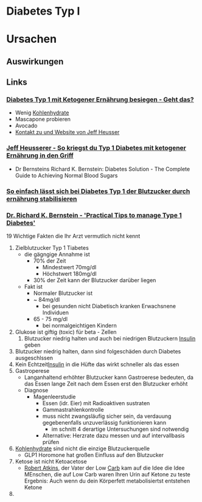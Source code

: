 # Diabetes Typ I

# Ursachen

## Auswirkungen

## Links
### [Diabetes Typ 1 mit Ketogener Ernährung besiegen - Geht das?](https://www.youtube.com/watch?v=-vrfcTzKjw4)   
-   Wenig [Kohlenhydrate](../../../../../Rohstoffe/Nahrungs_Inhaltsstoffe/Kohlenhydrate.md)
- Mascapone probieren
- Avocado
- [Kontakt zu und Website von Jeff Heusser](https://living-keto.at/)

### [Jeff Heusserer - So kriegst du Typ 1 Diabetes mit ketogener Ernährung in den Griff](https://www.youtube.com/watch?v=-ZJylbb_l08) 
- Dr Bernsteins Richard K. Bernstein: Diabetes Solution - The Complete Guide to Achieving Normal Blood Sugars

### [So einfach lässt sich bei Diabetes Typ 1 der Blutzucker durch ernährung stabilisieren](https://www.youtube.com/watch?v=7uPryAnbUQI)

### [Dr. Richard K. Bernstein - 'Practical Tips to manage Type 1 Diabetes'](https://www.youtube.com/watch?v=mkj4UQZGC3I)
19 Wichtige Fakten die Ihr Arzt vermutlich nicht kennt
1. Zielblutzucker Typ 1 Tiabetes
	- die gägngige Annahme ist 
		- 70% der Zeit
			- Mindestwert 70mg/dl
			- Höchstwert 180mg/dl 
		- 30% der Zeit kann der Blutzucker darüber liegen
	- Fakt ist
		- Normaler Blutzucker ist 
		- ~ 84mg/dl
			- bei gesunden nicht Diabetisch kranken Erwachsnene Individuen
		- 65 - 75 mg/dl
			- bei normalgeichtigen Kindern
2. Glukose ist giftig (toxic) für beta - Zellen
	1. Blutzucker niedrig halten und auch bei niedrigen Blutzuckern [Insulin](../../../../../Glossar/Insulin.md) geben
3. Blutzucker niedrig halten, dann sind folgeschäden durch Diabetes ausgeschlssen
4. Kein Echtzeit[Insulin](../../../../../Glossar/Insulin.md) in die Hüfte das wirkt schneller als das essen
5.  Gastroperese
	- Langanhaltend erhöhter Blutzucker kann Gastroerese bedeuten, da das Essen lange Zeit nach dem Essen erst den Blutzucker erhöht
	- Diagnose
		- Magenleerstudie
			- Essen (idr. Eier) mit Radioaktiven sustraten
			-  Gammastrahlenkontrolle
			- muss nicht zwangsläufig sicher sein, da verdauung gegebenenfalls unzuverlässig funktionieren kann
				- im schnitt 4 derartige Untersuchungen sind notwendig
			- Alternative: Herzrate dazu messen und auf intervallbasis prüfen
6. [Kohlenhydrate](../../../../../Rohstoffe/Nahrungs_Inhaltsstoffe/Kohlenhydrate.md) sind nicht die einzige Blutzuckerquelle
	- GLP1 Horomone hat großen Einfluss auf den Blutzucker
7. Ketose ist nicht Ketoacetose
	- [Robert Atkins](../../../../../Wichtige_Persönlichkeiten/Robert%20Atkins.md), der Vater der Low [Carb](../../../../../Rohstoffe/Nahrungs_Inhaltsstoffe/Kohlenhydrate.md) kam auf die Idee die Idee MEnschen, die auf Low Carb waren Ihren Urin auf Ketone zu teste
		Ergebnis: Auch wenn du dein Körperfett metabolisiertst entstehen Ketone
1. 
